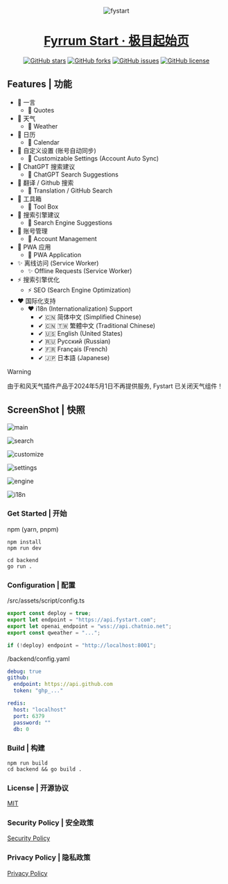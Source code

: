 <div align="center"> 

![fystart](/public/favicon.ico)
# [Fyrrum Start · 极目起始页](https://fystart.com/)

[![GitHub stars](https://img.shields.io/github/stars/Deeptrain-Community/fystart?style=flat-square)](https://fystart.com)
[![GitHub forks](https://img.shields.io/github/forks/Deeptrain-Community/fystart?style=flat-square)](https://fystart.com)
[![GitHub issues](https://img.shields.io/github/issues/Deeptrain-Community/fystart?style=flat-square)](https://fystart.com)
[![GitHub license](https://img.shields.io/github/license/Deeptrain-Community/fystart?style=flat-square)](https://fystart.com)

</div>


## Features | 功能
- 🍏 一言 
  - 🍏 Quotes
- 🎈 天气
  - 🎈 Weather
- 🍊 日历
  - 🍊 Calendar
- 🍋 自定义设置 (账号自动同步)
  - 🍋 Customizable Settings (Account Auto Sync)
- 🍎 ChatGPT 搜索建议
  - 🍎 ChatGPT Search Suggestions
- 🍉 翻译 / Github 搜索
  - 🍉 Translation / GitHub Search
- 🍇 工具箱
  - 🍇 Tool Box
- 🍐 搜索引擎建议
  - 🍐 Search Engine Suggestions
- 🍑 账号管理
  - 🍑 Account Management
- 🎃 PWA 应用
  - 🎃 PWA Application
- ✨ 离线访问 (Service Worker)
  - ✨ Offline Requests (Service Worker)
- ⚡ 搜索引擎优化
  - ⚡ SEO (Search Engine Optimization) 
- ❤ 国际化支持
  - ❤ i18n (Internationalization) Support
    - ✔ 🇨🇳 简体中文 (Simplified Chinese)
    - ✔ 🇨🇳 🇹🇼 繁體中文 (Traditional Chinese)
    - ✔ 🇺🇸 English (United States)
    - ✔ 🇷🇺 Русский (Russian)
    - ✔ 🇫🇷 Français (French)
    - ✔ 🇯🇵 日本語 (Japanese)


> [!warning]
> 由于和风天气插件产品于2024年5月1日不再提供服务, Fystart 已关闭天气组件！


## ScreenShot | 快照
![main](/screenshot/main.png)

![search](/screenshot/search.png)

![customize](/screenshot/customize.png)

![settings](/screenshot/settings.png)

![engine](/screenshot/engine.png)

![i18n](/screenshot/i18n.png)


### Get Started | 开始
npm (yarn, pnpm)
```shell
npm install
npm run dev

cd backend
go run .
```

### Configuration | 配置
/src/assets/script/config.ts
```ts
export const deploy = true;
export let endpoint = "https://api.fystart.com";
export let openai_endpoint = "wss://api.chatnio.net";
export const qweather = "...";

if (!deploy) endpoint = "http://localhost:8001";
```

/backend/config.yaml
```yaml
debug: true
github:
  endpoint: https://api.github.com
  token: "ghp_..."

redis:
  host: "localhost"
  port: 6379
  password: ""
  db: 0
```

### Build | 构建
```shell
npm run build
cd backend && go build .
```

### License | 开源协议
[MIT](/LICENSE)

### Security Policy | 安全政策
[Security Policy](/SECURITY.md)

### Privacy Policy | 隐私政策
[Privacy Policy](/PRIVACY.md)
